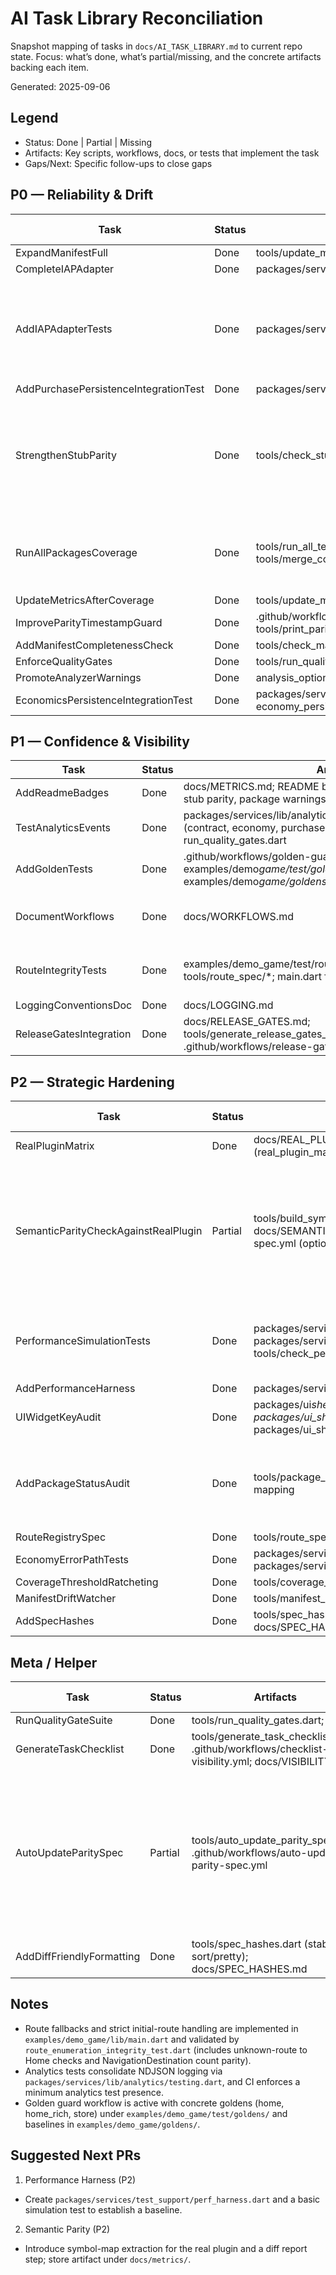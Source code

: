 # AI Task Library Reconciliation

Snapshot mapping of tasks in `docs/AI_TASK_LIBRARY.md` to current repo state. Focus: what’s done, what’s partial/missing, and the concrete artifacts backing each item.

Generated: 2025-09-06

## Legend

-    Status: Done | Partial | Missing
-    Artifacts: Key scripts, workflows, docs, or tests that implement the task
-    Gaps/Next: Specific follow-ups to close gaps

## P0 — Reliability & Drift

| Task                                  | Status | Artifacts                                                                                                        | Gaps / Next                                                            |
| ------------------------------------- | ------ | ---------------------------------------------------------------------------------------------------------------- | ---------------------------------------------------------------------- |
| ExpandManifestFull                    | Done   | tools/update_manifest.dart; .github/workflows/manifest-expander.yml                                              | —                                                                      |
| CompleteIAPAdapter                    | Done   | packages/services/lib/monetization/in_app_purchase_adapter.dart                                                  | —                                                                      |
| AddIAPAdapterTests                    | Done   | packages/services/test/monetization/in_app_purchase_adapter_test.dart                                            | Consider adding an integration smoke with real plugin in future matrix |
| AddPurchasePersistenceIntegrationTest | Done   | packages/services/test/monetization/purchase_persistence_integration_test.dart                                   | —                                                                      |
| StrengthenStubParity                  | Done   | tools/check_stub_parity.dart; tools/parity_spec/in_app_purchase.json; ci.yml gate                                | Consider expanding parity coverage to additional stubs when introduced |
| RunAllPackagesCoverage                | Done   | tools/run_all_tests.sh; tools/run_all_package_coverage.dart; tools/merge_coverage.dart                           | Ensure CI uses the all-packages path when needed                       |
| UpdateMetricsAfterCoverage            | Done   | tools/update_metrics.dart; .github/workflows/metrics.yml                                                         | —                                                                      |
| ImproveParityTimestampGuard           | Done   | .github/workflows/ci.yml (STUB_PARITY_OK + STUB_PARITY_SPEC_HASH); tools/print_parity_spec_hash.dart             | —                                                                      |
| AddManifestCompletenessCheck          | Done   | tools/check_manifest.dart; ci.yml                                                                                | —                                                                      |
| EnforceQualityGates                   | Done   | tools/run_quality_gates.dart; ci.yml                                                                             | —                                                                      |
| PromoteAnalyzerWarnings               | Done   | analysis_options.yaml (promoted hints→errors)                                                                    | —                                                                      |
| EconomicsPersistenceIntegrationTest   | Done   | packages/services/test/economy/economy_persistence_integration_test.dart; economy_persistence_negative_test.dart | —                                                                      |

## P1 — Confidence & Visibility

| Task                    | Status | Artifacts                                                                                                                                      | Gaps / Next                                  |
| ----------------------- | ------ | ---------------------------------------------------------------------------------------------------------------------------------------------- | -------------------------------------------- |
| AddReadmeBadges         | Done   | docs/METRICS.md; README badges (coverage, package count, stub parity, package warnings); docs/badges/\* via metrics                            | —                                            |
| TestAnalyticsEvents     | Done   | packages/services/lib/analytics/testing.dart; analytics tests (contract, economy, purchase, minimum event); ci gate via run_quality_gates.dart | —                                            |
| AddGoldenTests          | Done   | .github/workflows/golden-guard.yml; docs/GOLDENS.md; examples/demo*game/test/goldens/*.dart; examples/demo*game/goldens/*.png                  | —                                            |
| DocumentWorkflows       | Done   | docs/WORKFLOWS.md                                                                                                                              | Keep updated as workflows evolve             |
| RouteIntegrityTests     | Done   | examples/demo_game/test/route_enumeration_integrity_test.dart; tools/route_spec/\*; main.dart fallbacks                                        | Extend with more deep links/modals as needed |
| LoggingConventionsDoc   | Done   | docs/LOGGING.md                                                                                                                                | —                                            |
| ReleaseGatesIntegration | Done   | docs/RELEASE_GATES.md; tools/generate_release_gates_table.dart; .github/workflows/release-gates.yml                                            | —                                            |

## P2 — Strategic Hardening

| Task                                 | Status  | Artifacts                                                                                                                                                                             | Gaps / Next                                                                               |
| ------------------------------------ | ------- | ------------------------------------------------------------------------------------------------------------------------------------------------------------------------------------- | ----------------------------------------------------------------------------------------- |
| RealPluginMatrix                     | Done    | docs/REAL_PLUGIN_MATRIX.md; providers tests (real_plugin_matrix_test.dart); analytics_provider scaffolding                                                                            | —                                                                                         |
| SemanticParityCheckAgainstRealPlugin | Partial | tools/build_symbol_map.dart; tools/diff_parity_vs_real.dart; docs/SEMANTIC_PARITY.md; .github/workflows/auto-update-parity-spec.yml (optional)                                        | Optional workflow added; consider gating on presence of real plugin and publish artifacts |
| PerformanceSimulationTests           | Done    | packages/services/test/perf/performance_simulation_test.dart; packages/services/build/metrics/perf_simulation.json; tools/check_perf_metrics.dart; .github/workflows/perf-metrics.yml | Threshold validation + artifact upload wired in CI                                        |
| AddPerformanceHarness                | Done    | packages/services/lib/test_support/perf_harness.dart                                                                                                                                  | —                                                                                         |
| UIWidgetKeyAudit                     | Done    | packages/ui*shell/lib/src/nav/game_nav_scaffold.dart; packages/ui_shell/lib/src/store/*.dart; packages/ui*shell/test/*.dart; packages/ui_shell/README.md                              | —                                                                                         |
| AddPackageStatusAudit                | Done    | tools/package_status_audit.dart; surfaced in docs/WORKFLOWS.md mapping                                                                                                                | Optionally wire as soft gate in CI/metrics to print results                               |
| RouteRegistrySpec                    | Done    | tools/route_spec/route_registry.json; spec hash tooling; route integrity test                                                                                                         | —                                                                                         |
| EconomyErrorPathTests                | Done    | packages/services/test/economy/economy_persistence_negative_test.dart; packages/services/test/economy/economy_error_paths_test.dart                                                   | —                                                                                         |
| CoverageThresholdRatcheting          | Done    | tools/coverage_ratchet.dart; .github/workflows/coverage-ratchet.yml                                                                                                                   | —                                                                                         |
| ManifestDriftWatcher                 | Done    | tools/manifest_drift_watcher.dart; README hook instructions                                                                                                                           | —                                                                                         |
| AddSpecHashes                        | Done    | tools/spec_hashes.dart; .github/workflows/spec-hashes.yml; docs/SPEC_HASHES.md                                                                                                        | —                                                                                         |

## Meta / Helper

| Task                      | Status  | Artifacts                                                                                          | Gaps / Next                                                                              |
| ------------------------- | ------- | -------------------------------------------------------------------------------------------------- | ---------------------------------------------------------------------------------------- |
| RunQualityGateSuite       | Done    | tools/run_quality_gates.dart; ci.yml                                                               | —                                                                                        |
| GenerateTaskChecklist     | Done    | tools/generate_task_checklist.dart; .github/workflows/checklist-visibility.yml; docs/VISIBILITY.md | —                                                                                        |
| AutoUpdateParitySpec      | Partial | tools/auto_update_parity_spec.dart; .github/workflows/auto-update-parity-spec.yml                  | Optional manual job exists; consider wiring auto-run behind repo var when plugin present |
| AddDiffFriendlyFormatting | Done    | tools/spec_hashes.dart (stable sort/pretty); docs/SPEC_HASHES.md                                   | —                                                                                        |

## Notes

-    Route fallbacks and strict initial-route handling are implemented in `examples/demo_game/lib/main.dart` and validated by `route_enumeration_integrity_test.dart` (includes unknown-route to Home checks and NavigationDestination count parity).
-    Analytics tests consolidate NDJSON logging via `packages/services/lib/analytics/testing.dart`, and CI enforces a minimum analytics test presence.
-    Golden guard workflow is active with concrete goldens (home, home_rich, store) under `examples/demo_game/test/goldens/` and baselines in `examples/demo_game/goldens/`.

## Suggested Next PRs

1. Performance Harness (P2)

-    Create `packages/services/test_support/perf_harness.dart` and a basic simulation test to establish a baseline.

2. Semantic Parity (P2)

-    Introduce symbol-map extraction for the real plugin and a diff report step; store artifact under `docs/metrics/`.
